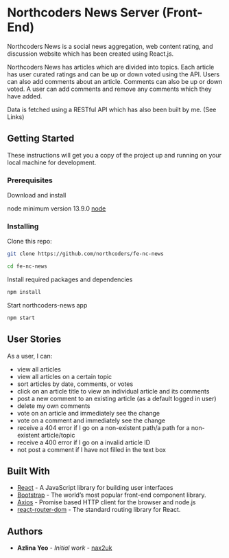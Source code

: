 # Northcoders News Server (Front-End)

Northcoders News is a social news aggregation, web content rating, and discussion website which has been created using React.js.

Northcoders News has articles which are divided into topics. 
Each article has user curated ratings and can be up or down voted using the API. 
Users can also add comments about an article. 
Comments can also be up or down voted. 
A user can add comments and remove any comments which they have added.

Data is fetched using a RESTful API which has also been built by me. (See Links)

## Getting Started

These instructions will get you a copy of the project up and running on your local machine for development.

### Prerequisites

Download and install 

 node minimum version 13.9.0 [node](https://nodejs.org/en/download/)


### Installing

Clone this repo:

```bash
git clone https://github.com/northcoders/fe-nc-news

cd fe-nc-news

```

Install required packages and dependencies
```bash
npm install
```

Start northcoders-news app
```bash
npm start
```

## User Stories

As a user, I can:

* view all articles
* view all articles on a certain topic
* sort articles by date, comments, or votes
* click on an article title to view an individual article and its comments
* post a new comment to an existing article (as a default logged in user)
* delete my own comments
* vote on an article and immediately see the change
* vote on a comment and immediately see the change
* receive a 404 error if I go on a non-existent path/a path for a non-existent article/topic
* receive a 400 error if I go on a invalid article ID
* not post a comment if I have not filled in the text box

## Built With

* [React](https://reactjs.org/) - A JavaScript library for building user interfaces
* [Bootstrap](https://getbootstrap.com/) - The world’s most popular front-end component library.
* [Axios](https://www.npmjs.com/package/axios) - Promise based HTTP client for the browser and node.js
* [react-router-dom](https://www.npmjs.com/package/react-router-dom) - The standard routing library for React.


## Authors

* **Azlina Yeo** - *Initial work* - [nax2uk](https://github.com/nax2uk)

